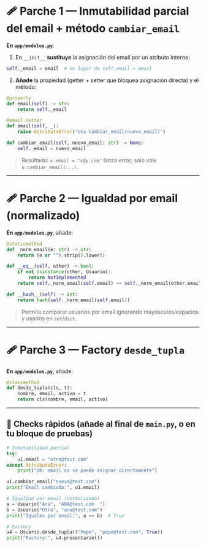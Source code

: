 # 🩹 Parche 1 — Inmutabilidad parcial del email + método `cambiar_email`

**En `app/modelos.py`**:

1. En `__init__` **sustituye** la asignación del email por un atributo interno:

```python
self._email = email  # en lugar de self.email = email
```

2. **Añade** la propiedad (getter + setter que bloquea asignación directa) y el método:

```python
@property
def email(self) -> str:
    return self._email

@email.setter
def email(self, _):
    raise AttributeError("Usa cambiar_email(nuevo_email)")

def cambiar_email(self, nuevo_email: str) -> None:
    self._email = nuevo_email
```

> Resultado: `u.email = "x@y.com"` lanza error; solo vale `u.cambiar_email(...)`.

---

# 🩹 Parche 2 — Igualdad por email (normalizado)

**En `app/modelos.py`**, añade:

```python
@staticmethod
def _norm_email(e: str) -> str:
    return (e or "").strip().lower()

def __eq__(self, other) -> bool:
    if not isinstance(other, Usuario):
        return NotImplemented
    return self._norm_email(self.email) == self._norm_email(other.email)

def __hash__(self) -> int:
    return hash(self._norm_email(self.email))
```

> Permite comparar usuarios por email ignorando mayúsculas/espacios y usarlos en `set`/`dict`.

---

# 🩹 Parche 3 — Factory `desde_tupla`

**En `app/modelos.py`**, añade:

```python
@classmethod
def desde_tupla(cls, t):
    nombre, email, activo = t
    return cls(nombre, email, activo)
```

---

## 🧪 Checks rápidos (añade al final de `main.py`, o en tu bloque de pruebas)

```python
# Inmutabilidad parcial
try:
    u1.email = "otro@test.com"
except AttributeError:
    print("OK: email no se puede asignar directamente")

u1.cambiar_email("nuevo@test.com")
print("Email cambiado:", u1.email)

# Igualdad por email (normalizado)
a = Usuario("Ana", "ANA@test.com  ")
b = Usuario("Otra", "ana@test.com")
print("Iguales por email:", a == b)  # True

# Factory
u4 = Usuario.desde_tupla(("Pepe", "pepe@test.com", True))
print("Factory:", u4.presentarse())
```
